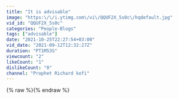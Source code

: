 ```yaml
---
title: "It is advisable"
image: "https:\/\/i.ytimg.com\/vi\/QQUF2X_5s0c\/hqdefault.jpg"
vid_id: "QQUF2X_5s0c"
categories: "People-Blogs"
tags: ["advisable"]
date: "2021-10-25T22:27:54+03:00"
vid_date: "2021-09-12T12:32:27Z"
duration: "PT1M53S"
viewcount: "2"
likeCount: "1"
dislikeCount: "0"
channel: "Prophet Richard kofi"
---
```

{% raw %}{% endraw %}
